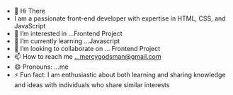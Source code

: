 - 👋 Hi There
- 
  I am a passionate front-end developer with expertise in HTML, CSS, and JavaScript
- 👀 I’m interested in ...Frontend Project
- 🌱 I’m currently learning ...Javascript
- 💞️ I’m looking to collaborate on ... Frontend Project
- 📫 How to reach me ...mercygodsman@gmail.com
- 😄 Pronouns: ...me
- ⚡ Fun fact: I am enthusiastic about both learning and sharing knowledge and ideas with individuals who share similar interests

